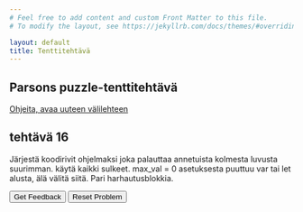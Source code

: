 ```yaml
---
# Feel free to add content and custom Front Matter to this file.
# To modify the layout, see https://jekyllrb.com/docs/themes/#overriding-theme-defaults

layout: default
title: Tenttitehtävä
---
```


## Parsons puzzle-tenttitehtävä 
[Ohjeita, avaa uuteen välilehteen](../ohjeet.md)


## tehtävä 16
Järjestä koodirivit ohjelmaksi joka palauttaa annetuista kolmesta luvusta suurimman. käytä kaikki sulkeet. max_val = 0 asetuksesta puuttuu var tai let alusta, älä välitä siitä. Pari harhautusblokkia.

<div id="P16-sortableTrash" class="sortable-code"></div> 
<div id="P16-sortable" class="sortable-code"></div> 
<div style="clear:both;"></div> 
<p> 
    <input id="P16-feedbackLink" value="Get Feedback" type="button" /> 
    <input id="P16-newInstanceLink" value="Reset Problem" type="button" /> 
</p> 
<script type="text/javascript"> 
(function(){
  var initial = "function max_of_three(x, y, z) \n" +
    "{\n" +
    "  max_val = 0;\n" +
    "  if (x > y)\n" +
    "  {\n" +
    "    max_val = x;\n" +
    "  } else\n" +
    "  {\n" +
    "    max_val = y;\n" +
    "  }\n" +
    "  if (z > max_val) \n" +
    "  {\n" +
    "    max_val = z;\n" +
    "  }\n" +
    "  return max_val;\n" +
    "} \\n console.log(max_of_three(1,0,1)); \\n console.log(max_of_three(0,-10,-20)); \\n console.log(max_of_three(1000,510,440)); \\n \n" +
    "if ((x <= 50 && x <= 99) || (y >= 50 && y <= 99)) #distractor\n" +
    "if ((x >= 50 && x >= 99) || (y <= 50 && y >= 99)) #distractor";
  var parsonsPuzzle = new ParsonsWidget({
    "sortableId": "P16-sortable",
    "max_wrong_lines": 10,
    "grader": ParsonsWidget._graders.LineBasedGrader,
    "exec_limit": 2500,
    "can_indent": true,
    "x_indent": 50,
    "lang": "en",
    "trashId": "P16-sortableTrash"
  });
  parsonsPuzzle.init(initial);
  parsonsPuzzle.shuffleLines();
  $("#P16-newInstanceLink").click(function(event){ 
      event.preventDefault(); 
      parsonsPuzzle.shuffleLines(); 
  }); 
  $("#P16-feedbackLink").click(function(event){ 
      event.preventDefault(); 
      parsonsPuzzle.getFeedback(); 
  }); 
})(); 
</script>

